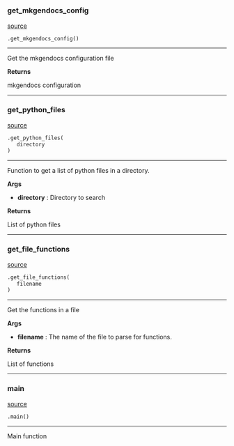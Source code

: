 #


### get_mkgendocs_config
[source](https://github.com/tjtharrison/pytmac/blob/main/./scripts/generate_docs.py/#L8)
```python
.get_mkgendocs_config()
```

---
Get the mkgendocs configuration file


**Returns**

mkgendocs configuration

----


### get_python_files
[source](https://github.com/tjtharrison/pytmac/blob/main/./scripts/generate_docs.py/#L28)
```python
.get_python_files(
   directory
)
```

---
Function to get a list of python files in a directory.


**Args**

* **directory**  : Directory to search


**Returns**

List of python files

----


### get_file_functions
[source](https://github.com/tjtharrison/pytmac/blob/main/./scripts/generate_docs.py/#L50)
```python
.get_file_functions(
   filename
)
```

---
Get the functions in a file


**Args**

* **filename**  : The name of the file to parse for functions.


**Returns**

List of functions

----


### main
[source](https://github.com/tjtharrison/pytmac/blob/main/./scripts/generate_docs.py/#L70)
```python
.main()
```

---
Main function
